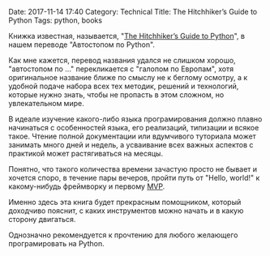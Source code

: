 Date: 2017-11-14 17:40
Category: Technical
Title: The Hitchhiker’s Guide to Python
Tags: python, books

Книжка известная, называется, "[The Hitchhiker’s Guide to Python](http://docs.python-guide.org/en/latest/)", в нашем переводе "Автостопом по Python".

Как мне кажется, перевод названия удался не слишком хорошо, "автостопом по ..." перекликается с "галопом по Европам", хотя оригинальное название ближе по смыслу не к беглому осмотру, а к удобной подаче набора всех тех методик, решений и технологий, которые нужно знать, чтобы не пропасть в этом сложном, но увлекательном мире.

В идеале изучение какого-либо языка програмирования должно плавно начинаться с особенностей языка, его реализаций, типизации и всякое такое. Чтение полной документации или вдумчивого туториала может занимать много дней и недель, а усваивание всех важных аспектов с практикой может растягиваться на месяцы.

Понятно, что такого количества времени зачастую просто не бывает и хочется споро, в течение пары вечеров, пройти путь от "Hello, world!" к какому-нибудь фреймворку и первому [MVP](https://ru.wikipedia.org/wiki/%D0%9C%D0%B8%D0%BD%D0%B8%D0%BC%D0%B0%D0%BB%D1%8C%D0%BD%D0%BE_%D0%B6%D0%B8%D0%B7%D0%BD%D0%B5%D1%81%D0%BF%D0%BE%D1%81%D0%BE%D0%B1%D0%BD%D1%8B%D0%B9_%D0%BF%D1%80%D0%BE%D0%B4%D1%83%D0%BA%D1%82).

Именно здесь эта книга будет прекрасным помощником, который доходчиво пояснит, с каких инструментов можно начать и в какую сторону двигаться.

Однозначно рекомендуется к прочтению для любого желающего програмировать на Python.
